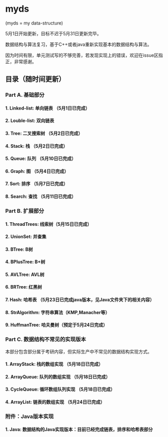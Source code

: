 # myds

(myds = my data-structure)

5月1日开始更新，目标不迟于5月31日更新完毕。

数据结构与算法复习，基于C++或者java重新实现基本的数据结构与算法。

因为时间有限，单元测试写的不够完善，若发现实现上的错误，欢迎在issue区指正，非常感谢。

## 目录（随时间更新）
### Part A. 基础部分
#### 1. Linked-list: 单向链表 （5月1日已完成）
#### 2. Louble-list: 双向链表 
#### 3. Tree: 二叉搜索树 （5月2日已完成）
#### 4. Stack: 栈 （5月2日已完成）
#### 5. Queue: 队列 （5月10日已完成）
#### 6. Graph: 图 （5月4日已完成）
#### 7. Sort: 排序 （5月7日已完成）
#### 8. Search: 查找 （5月11日已完成）

### Part B. 扩展部分
#### 1. ThreadTrees: 线索树（5月15日已完成）
#### 2. UnionSet: 并查集
#### 3. BTree: B树
#### 4. BPlusTree: B+树 
#### 5. AVLTree: AVL树 
#### 6. BRTree: 红黑树 
#### 7. Hash: 哈希表 （5月23日已完成java版本，见Java文件夹下的相关内容）
#### 8. StrAlgorithm: 字符串算法（KMP,Manacher等）  
#### 9. HuffmanTree: 哈夫曼树（预定于5月24日完成）

### Part C. 数据结构不常见的实现版本
本部分包含部分属于考研内容，但实际生产中不常见的数据结构实现方式。
#### 1. ArrayStack: 栈的数组实现 （5月18日已完成）
#### 2. ArrayQueue: 队列的数组实现 （5月18日已完成）
#### 3. CycleQueue: 循环数组队列实现 （5月18日已完成）
#### 4. ArrayList: 链表的数组实现 （5月24日已完成）

### 附件：Java版本实现
#### 1. Java: 数据结构的Java实现版本：目前已经完成链表，排序和哈希表部分
 

